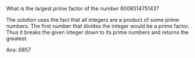 What is the largest prime factor of the number 600851475143?

The solution uses the fact that all integers are a product of some prime numbers. The first number that divides the integer would be a prime factor. Thus it breaks the given integer down to its prime numbers and returns the greatest.

Ans: 6857